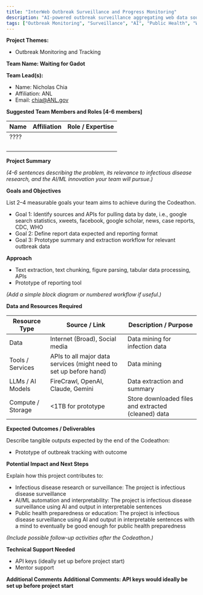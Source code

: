```yaml
---
title: "InterWeb Outbreak Surveillance and Progress Monitoring"
description: "AI-powered outbreak surveillance aggregating web data sources including social media, news, case reports, and public health databases"
tags: ["Outbreak Monitoring", "Surveillance", "AI", "Public Health", "Web Data"]
---
```


**Project Themes:**

- Outbreak Monitoring and Tracking

**Team Name: Waiting for Gadot**

**Team Lead(s):**

- Name: Nicholas Chia
- Affiliation: ANL
- Email: chia@ANL.gov

**Suggested Team Members and Roles \[4-6 members\]**

| Name | Affiliation | Role / Expertise |
| ---- | ----------- | ---------------- |
| ???? |             |                  |
|      |             |                  |
|      |             |                  |
|      |             |                  |
|      |             |                  |

**Project Summary**

_(4-6 sentences describing the problem, its relevance to infectious disease research, and the AI/ML innovation your team will pursue.)_

**Goals and Objectives**

List 2–4 measurable goals your team aims to achieve during the Codeathon.

- Goal 1: Identify sources and APIs for pulling data by date, i.e., google search statistics, xweets, facebook, google scholar, news, case reports, CDC, WHO
- Goal 2: Define report data expected and reporting format
- Goal 3: Prototype summary and extraction workflow for relevant outbreak data

**Approach**

- Text extraction, text chunking, figure parsing, tabular data processing, APIs
- Prototype of reporting tool

_(Add a simple block diagram or numbered workflow if useful.)_

**Data and Resources Required**

| Resource Type     | Source / Link                                                      | Description / Purpose                               |
| ----------------- | ------------------------------------------------------------------ | --------------------------------------------------- |
| Data              | Internet (Broad), Social media                                     | Data mining for infection data                      |
| Tools / Services  | APIs to all major data services (might need to set up before hand) | Data mining                                         |
| LLMs / AI Models  | FireCrawl, OpenAI, Claude, Gemini                                  | Data extraction and summary                         |
| Compute / Storage | \<1TB for prototype                                                | Store downloaded files and extracted (cleaned) data |

**Expected Outcomes / Deliverables**

Describe tangible outputs expected by the end of the Codeathon:

- Prototype of outbreak tracking with outcome

**Potential Impact and Next Steps**

Explain how this project contributes to:

- Infectious disease research or surveillance: The project is infectious disease surveillance
- AI/ML automation and interpretability: The project is infectious disease surveillance using AI and output in interpretable sentences
- Public health preparedness or education: The project is infectious disease surveillance using AI and output in interpretable sentences with a mind to eventually be good enough for public health preparedness

_(Include possible follow-up activities after the Codeathon.)_

**Technical Support Needed**

- API keys (ideally set up before project start)
- Mentor support

**Additional Comments**
**Additional Comments: API keys would ideally be set up before project start**

